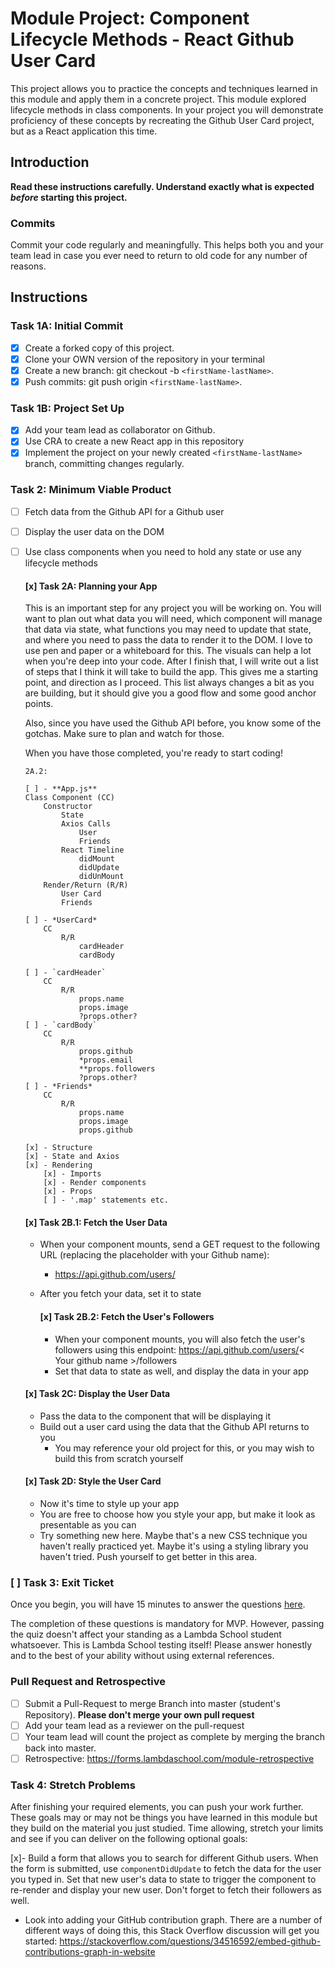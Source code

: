 # Module Project: Component Lifecycle Methods - React Github User Card

This project allows you to practice the concepts and techniques learned in this module and apply them in a concrete project. This module explored lifecycle methods in class components. In your project you will demonstrate proficiency of these concepts by recreating the Github User Card project, but as a React application this time.

## Introduction

**Read these instructions carefully. Understand exactly what is expected _before_ starting this project.**

### Commits

Commit your code regularly and meaningfully. This helps both you and your team lead in case you ever need to return to old code for any number of reasons.

## Instructions

### Task 1A: Initial Commit

- [x] Create a forked copy of this project.
- [x] Clone your OWN version of the repository in your terminal
- [x] Create a new branch: git checkout -b `<firstName-lastName>`.
- [x] Push commits: git push origin `<firstName-lastName>`.

### Task 1B: Project Set Up
- [x] Add your team lead as collaborator on Github.
- [x] Use CRA to create a new React app in this repository
- [x] Implement the project on your newly created `<firstName-lastName>` branch, committing changes regularly.

### Task 2: Minimum Viable Product

- [ ] Fetch data from the Github API for a Github user
- [ ] Display the user data on the DOM
- [ ] Use class components when you need to hold any state or use any lifecycle methods

    #### [x] Task 2A: Planning your App

    This is an important step for any project you will be working on. You will want to plan out what data you will need, which component will manage that data via state, what functions you may need to update that state, and where you need to pass the data to render it to the DOM. I love to use pen and paper or a whiteboard for this. The visuals can help a lot when you're deep into your code. After I finish that, I will write out a list of steps that I think it will take to build the app. This gives me a starting point, and direction as I proceed. This list always changes a bit as you are building, but it should give you a good flow and some good anchor points.

    Also, since you have used the Github API before, you know some of the gotchas. Make sure to plan and watch for those.

    When you have those completed, you're ready to start coding!

      2A.2:

      [ ] - **App.js**
      Class Component (CC)
          Constructor 
              State
              Axios Calls
                  User
                  Friends
              React Timeline
                  didMount
                  didUpdate
                  didUnMount
          Render/Return (R/R)
              User Card
              Friends

      [ ] - *UserCard*
          CC
              R/R
                  cardHeader
                  cardBody

      [ ] - `cardHeader`
          CC
              R/R
                  props.name
                  props.image
                  ?props.other?
      [ ] - `cardBody`
          CC
              R/R
                  props.github
                  *props.email
                  **props.followers
                  ?props.other?
      [ ] - *Friends*
          CC
              R/R
                  props.name
                  props.image
                  props.github

      [x] - Structure
      [x] - State and Axios
      [x] - Rendering 
          [x] - Imports
          [x] - Render components
          [x] - Props
          [ ] - '.map' statements etc.

    #### [x] Task 2B.1: Fetch the User Data

    - When your component mounts, send a GET request to the following URL (replacing the placeholder with your Github name):
      - https://api.github.com/users/<your name>
    - After you fetch your data, set it to state

      #### [x] Task 2B.2: Fetch the User's Followers

      - When your component mounts, you will also fetch the user's followers using this endpoint:
        https://api.github.com/users/< Your github name >/followers
      - Set that data to state as well, and display the data in your app

    #### [x] Task 2C: Display the User Data

    - Pass the data to the component that will be displaying it
    - Build out a user card using the data that the Github API returns to you
      - You may reference your old project for this, or you may wish to build this from scratch yourself


    #### [x] Task 2D: Style the User Card

    - Now it's time to style up your app
    - You are free to choose how you style your app, but make it look as presentable as you can
    - Try something new here. Maybe that's a new CSS technique you haven't really practiced yet. Maybe it's using a styling library you haven't tried. Push yourself to get better in this area.


### [ ] Task 3: Exit Ticket

Once you begin, you will have 15 minutes to answer the questions [here](https://app.codesignal.com/public-test/z2P39aAiiwdSM7XHu/LLXYAwYAzh6FXK).

The completion of these questions is mandatory for MVP. However, passing the quiz doesn't affect your standing as a Lambda School student whatsoever. This is Lambda School testing itself! Please answer honestly and to the best of your ability without using external references.

### Pull Request and Retrospective

- [ ] Submit a Pull-Request to merge <firstName-lastName> Branch into master (student's Repository). **Please don't merge your own pull request**
- [ ] Add your team lead as a reviewer on the pull-request
- [ ] Your team lead will count the project as complete by merging the branch back into master.
- [ ] Retrospective: https://forms.lambdaschool.com/module-retrospective

### Task 4: Stretch Problems

After finishing your required elements, you can push your work further. These goals may or may not be things you have learned in this module but they build on the material you just studied. Time allowing, stretch your limits and see if you can deliver on the following optional goals:

[x]- Build a form that allows you to search for different Github users. When the form is submitted, use `componentDidUpdate` to fetch the data for the user you typed in. Set that new user's data to state to trigger the component to re-render and display your new user. Don't forget to fetch their followers as well.


  <!-- componentDidUpdate(prevProps, prevState) {
    if(prevState.username !== this.state.username) {
      this.getUser();
    } else {
      return
    }
  } -->

- Look into adding your GitHub contribution graph. There are a number of different ways of doing this, this Stack Overflow discussion will get you started: https://stackoverflow.com/questions/34516592/embed-github-contributions-graph-in-website


